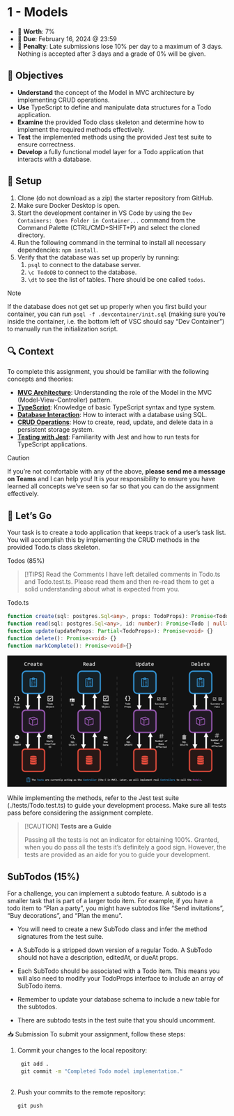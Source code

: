 # 1 - Models

- 💯 **Worth**: 7%
- 📅 **Due**: February 16, 2024 @ 23:59
- 🚫 **Penalty**: Late submissions lose 10% per day to a maximum of 3 days. Nothing is accepted after 3 days and a grade of 0% will be given.

## 🎯 Objectives

- **Understand** the concept of the Model in MVC architecture by implementing CRUD operations.
- **Use** TypeScript to define and manipulate data structures for a Todo application.
- **Examine** the provided Todo class skeleton and determine how to implement the required methods effectively.
- **Test** the implemented methods using the provided Jest test suite to ensure correctness.
- **Develop** a fully functional model layer for a Todo application that interacts with a database.

## 🔨 Setup

1. Clone (do not download as a zip) the starter repository from GitHub.
2. Make sure Docker Desktop is open.
3. Start the development container in VS Code by using the `Dev Containers: Open Folder in Container...` command from the Command Palette (CTRL/CMD+SHIFT+P) and select the cloned directory.
4. Run the following command in the terminal to install all necessary dependencies: `npm install`.
5. Verify that the database was set up properly by running:
   1. `psql` to connect to the database server.
   2. `\c TodoDB` to connect to the database.  
   3. `\dt` to see the list of tables. There should be one called `todos`.

> [!Note]
>
> If the database does not get set up properly when you first build your container, you can run `psql -f .devcontainer/init.sql` (making sure you’re inside the container, i.e. the bottom left of VSC should say “Dev Container”) to manually run the initialization script.



## 🔍 Context

To complete this assignment, you should be familiar with the following concepts and theories:

- **[MVC Architecture](Notes/Week2/mvc.md)**: Understanding the role of the Model in the MVC (Model-View-Controller) pattern.
- **[TypeScript](Notes/Week2/14-typescript.md)**: Knowledge of basic TypeScript syntax and type system.
- **[Database Interaction](Notes/Week2/12-docker.md)**: How to interact with a database using SQL.
- **[CRUD Operations](Notes/Week2/13-postgresql.md)**: How to create, read, update, and delete data in a persistent storage system.
- **[Testing with Jest](https://vikramsinghmtl.github.io/420-4W6-Web-Programming-II/guides/testing)**: Familiarity with Jest and how to run tests for TypeScript applications.

>[!CAUTION]
>
>If you’re not comfortable with any of the above, **please send me a message on Teams** and I can help you! It is your responsibility to ensure you have learned all concepts we’ve seen so far so that you can do the assignment effectively.



## 🚦 Let’s Go

Your task is to create a todo application that keeps track of a user’s task list. You will accomplish this by implementing the CRUD methods in the provided Todo.ts class skeleton.

Todos (85%)
>[!TIPS]
>Read the Comments
>I have left detailed comments in Todo.ts and Todo.test.ts. Please read them and then re-read them to get a solid understanding about what is expected from you.

Todo.ts

```ts
function create(sql: postgres.Sql<any>, props: TodoProps): Promise<Todo> {}
function read(sql: postgres.Sql<any>, id: number): Promise<Todo | null> {}
function update(updateProps: Partial<TodoProps>): Promise<void> {}
function delete(): Promise<void> {}
function markComplete(): Promise<void>{}
```



![CRUD](../images/CRUD.png)

While implementing the methods, refer to the Jest test suite (./tests/Todo.test.ts) to guide your development process. Make sure all tests pass before considering the assignment complete.

> [!CAUTION] **Tests are a Guide**
>
> Passing all the tests is not an indicator for obtaining 100%. Granted, when you do pass all the tests it’s definitely a good sign. However, the tests are provided as an aide for you to guide your development.

## SubTodos (15%)
For a challenge, you can implement a subtodo feature. A subtodo is a smaller task that is part of a larger todo item. For example, if you have a todo item to “Plan a party”, you might have subtodos like “Send invitations”, “Buy decorations”, and “Plan the menu”.

- You will need to create a new SubTodo class and infer the method signatures from the test suite.

- A SubTodo is a stripped down version of a regular Todo. A SubTodo should not have a description, editedAt, or dueAt props.

- Each SubTodo should be associated with a Todo item. This means you will also need to modify your TodoProps interface to include an array of SubTodo items.

- Remember to update your database schema to include a new table for the subtodos.

- There are subtodo tests in the test suite that you should uncomment.


📥 Submission
To submit your assignment, follow these steps:

1. Commit your changes to the local repository:

   ```cmd
    git add .
    git commit -m "Completed Todo model implementation."
    
   ```




2. Push your commits to the remote repository:

   ```cmd
   git push
   ```

   
